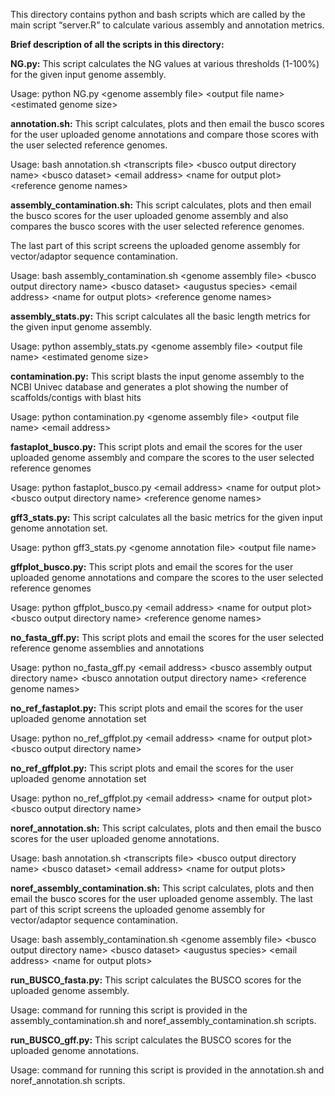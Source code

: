 This directory contains python and bash scripts which are called by the main script “server.R” to calculate various assembly and annotation metrics. 

**Brief description of all the scripts in this directory:**

**NG.py:** 
This script calculates the NG values at various thresholds (1-100%) for the given input genome assembly.

Usage: python NG.py \<genome assembly file\> <output file name\> <estimated genome size\>


**annotation.sh:** 
This script calculates, plots and then email the busco scores for the user uploaded genome annotations and compare those scores with the user selected reference genomes.

Usage: bash annotation.sh \<transcripts file\> <busco output directory name\> <busco dataset\> <email address\> <name for output plot\> <reference genome names\>

**assembly_contamination.sh:**
This script calculates, plots and then email the busco scores for the user uploaded genome assembly and also compares the busco scores with the user selected reference genomes.

The last part of this script screens the uploaded genome assembly for vector/adaptor sequence contamination.

Usage: bash assembly_contamination.sh \<genome assembly file\> <busco output directory name\> <busco dataset\> <augustus species\> <email address\> <name for output plots\> <reference genome names\>

**assembly_stats.py:**
This script calculates all the basic length metrics for the given input genome assembly.

Usage: python assembly_stats.py \<genome assembly file\> <output file name\> <estimated genome size\> 

**contamination.py:** 
This script blasts the input genome assembly to the NCBI Univec database and generates a plot showing the number of scaffolds/contigs with blast hits

Usage: python contamination.py \<genome assembly file\> <output file name\> <email address\> 

**fastaplot_busco.py:**
This script plots and email the scores for the user uploaded genome assembly and compare the scores to the user selected reference genomes

Usage: python fastaplot_busco.py \<email address\> <name for output plot\> <busco output directory name\> <reference genome names\>

**gff3_stats.py:**
This script calculates all the basic metrics for the given input genome annotation set.

Usage: python gff3_stats.py \<genome annotation file\> <output file name\>  

**gffplot_busco.py:**
This script plots and email the scores for the user uploaded genome annotations and compare the scores to the user selected reference genomes

Usage: python gffplot_busco.py \<email address\> <name for output plot\> <busco output directory name\> <reference genome names\>

**no_fasta_gff.py:**
This script plots and email the scores for the user selected reference genome assemblies and annotations

Usage: python no_fasta_gff.py \<email address\> <busco assembly output directory name\> <busco annotation output directory name\> <reference genome names\>

**no_ref_fastaplot.py:**
This script plots and email the scores for the user uploaded genome annotation set 

Usage: python no_ref_gffplot.py \<email address\> <name for output plot\> <busco output directory name\> 

**no_ref_gffplot.py:**
This script plots and email the scores for the user uploaded genome annotation set 

Usage: python no_ref_gffplot.py \<email address\> <name for output plot\> <busco output directory name\> 

**noref_annotation.sh:**
This script calculates, plots and then email the busco scores for the user uploaded genome annotations.

Usage: bash annotation.sh \<transcripts file\> <busco output directory name\> <busco dataset\> <email address\> <name for output plots\> 

**noref_assembly_contamination.sh:**
This script calculates, plots and then email the busco scores for the user uploaded genome assembly.
The last part of this script screens the uploaded genome assembly for vector/adaptor sequence contamination.

Usage: bash assembly_contamination.sh \<genome assembly file\> <busco output directory name\> <busco dataset\> <augustus species\> <email address\> <name for output plots\> 

**run_BUSCO_fasta.py:**
This script calculates the BUSCO scores for the uploaded genome assembly. 

Usage: command for running this script is provided in the assembly_contamination.sh and noref_assembly_contamination.sh scripts.

**run_BUSCO_gff.py:**
This script calculates the BUSCO scores for the uploaded genome annotations. 

Usage: command for running this script is provided in the annotation.sh and noref_annotation.sh scripts.



